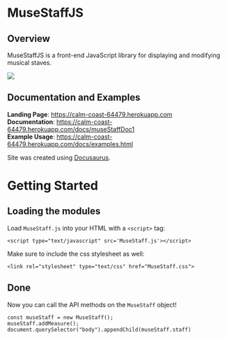 # MuseStaffJS 

## Overview

MuseStaffJS is a front-end JavaScript library for displaying and modifying musical staves. 

![](captured.gif)

## Documentation and Examples
**Landing Page**: https://calm-coast-64479.herokuapp.com \
**Documentation**: https://calm-coast-64479.herokuapp.com/docs/museStaffDoc1 \
**Example Usage**: https://calm-coast-64479.herokuapp.com/docs/examples.html

Site was created using [Docusaurus](https://docusaurus.io/).

# Getting Started

## Loading the modules

Load `MuseStaff.js` into your HTML with a `<script>` tag:

```
<script type="text/javascript" src='MuseStaff.js'></script>
```

Make sure to include the css stylesheet as well:

```
<link rel="stylesheet" type="text/css" href="MuseStaff.css">
```


## Done

Now you can call the API methods on the `MuseStaff` object!

```
const museStaff = new MuseStaff();
museStaff.addMeasure();
document.querySelector("body").appendChild(museStaff.staff)
```
